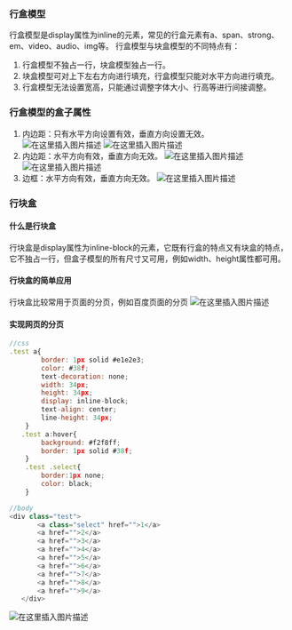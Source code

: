 ### 行盒模型
行盒模型是display属性为inline的元素，常见的行盒元素有a、span、strong、em、video、audio、img等。
行盒模型与块盒模型的不同特点有：

 1. 行盒模型不独占一行，块盒模型独占一行。
 2. 块盒模型可对上下左右方向进行填充，行盒模型只能对水平方向进行填充。
 3. 行盒模型无法设置宽高，只能通过调整字体大小、行高等进行间接调整。

### 行盒模型的盒子属性

 1. 内边距：只有水平方向设置有效，垂直方向设置无效。
![在这里插入图片描述](https://img-blog.csdnimg.cn/20200408180649241.png)
![在这里插入图片描述](https://img-blog.csdnimg.cn/20200408180707553.png?x-oss-process=image/watermark,type_ZmFuZ3poZW5naGVpdGk,shadow_10,text_aHR0cHM6Ly9ibG9nLmNzZG4ubmV0L3dlaXhpbl80NDkwOTY4Mw==,size_16,color_FFFFFF,t_70)
 2. 内边距：水平方向有效，垂直方向无效。
![在这里插入图片描述](https://img-blog.csdnimg.cn/20200408180901885.png)
![在这里插入图片描述](https://img-blog.csdnimg.cn/20200408180915751.png)
 3. 边框：水平方向有效，垂直方向无效。
![在这里插入图片描述](https://img-blog.csdnimg.cn/2020040818120370.png)

### 行块盒
#### 什么是行块盒
行块盒是display属性为inline-block的元素，它既有行盒的特点又有块盒的特点，它不独占一行，但盒子模型的所有尺寸又可用，例如width、height属性都可用。

#### 行块盒的简单应用
行块盒比较常用于页面的分页，例如百度页面的分页
![在这里插入图片描述](https://img-blog.csdnimg.cn/20200408182226308.png)
#### 实现网页的分页

```javascript
//css
.test a{
        border: 1px solid #e1e2e3;
        color: #38f;
        text-decoration: none;
        width: 34px;
        height: 34px;
        display: inline-block;
        text-align: center;
        line-height: 34px;
    }
   .test a:hover{
        background: #f2f8ff;
        border: 1px solid #38f; 
    }
    .test .select{
        border:1px none;
        color: black;
    }

//body
<div class="test">
       <a class="select" href="">1</a>
       <a href="">2</a>
       <a href="">3</a>
       <a href="">4</a>
       <a href="">5</a>
       <a href="">6</a>
       <a href="">7</a>
       <a href="">8</a>
       <a href="">9</a>
   </div>
```
![在这里插入图片描述](https://img-blog.csdnimg.cn/20200408183939314.png)
